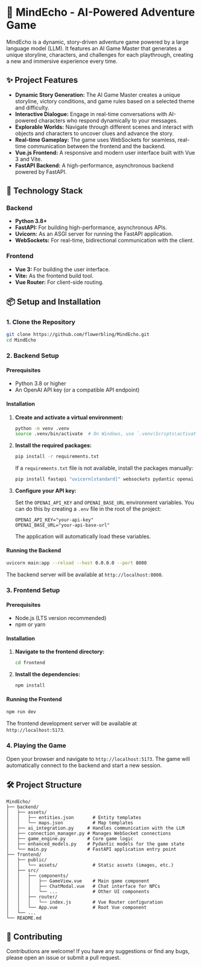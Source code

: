 # 🧠 MindEcho - AI-Powered Adventure Game

MindEcho is a dynamic, story-driven adventure game powered by a large language model (LLM). It features an AI Game Master that generates a unique storyline, characters, and challenges for each playthrough, creating a new and immersive experience every time.

## ✨ Project Features

*   **Dynamic Story Generation:** The AI Game Master creates a unique storyline, victory conditions, and game rules based on a selected theme and difficulty.
*   **Interactive Dialogue:** Engage in real-time conversations with AI-powered characters who respond dynamically to your messages.
*   **Explorable Worlds:** Navigate through different scenes and interact with objects and characters to uncover clues and advance the story.
*   **Real-time Gameplay:** The game uses WebSockets for seamless, real-time communication between the frontend and the backend.
*   **Vue.js Frontend:** A responsive and modern user interface built with Vue 3 and Vite.
*   **FastAPI Backend:** A high-performance, asynchronous backend powered by FastAPI.

## 🚀 Technology Stack

### Backend

*   **Python 3.8+**
*   **FastAPI:** For building high-performance, asynchronous APIs.
*   **Uvicorn:** As an ASGI server for running the FastAPI application.
*   **WebSockets:** For real-time, bidirectional communication with the client.

### Frontend

*   **Vue 3:** For building the user interface.
*   **Vite:** As the frontend build tool.
*   **Vue Router:** For client-side routing.

## 📦 Setup and Installation

### 1. Clone the Repository

```bash
git clone https://github.com/flowerbling/MindEcho.git
cd MindEcho
```

### 2. Backend Setup

#### Prerequisites

*   Python 3.8 or higher
*   An OpenAI API key (or a compatible API endpoint)

#### Installation

1.  **Create and activate a virtual environment:**

    ```bash
    python -m venv .venv
    source .venv/bin/activate  # On Windows, use `.venv\Scripts\activate`
    ```

2.  **Install the required packages:**

    ```bash
    pip install -r requirements.txt
    ```
    If a `requirements.txt` file is not available, install the packages manually:
    ```bash
    pip install fastapi "uvicorn[standard]" websockets pydantic openai
    ```

3.  **Configure your API key:**

    Set the `OPENAI_API_KEY` and `OPENAI_BASE_URL` environment variables. You can do this by creating a `.env` file in the root of the project:

    ```
    OPENAI_API_KEY="your-api-key"
    OPENAI_BASE_URL="your-api-base-url"
    ```

    The application will automatically load these variables.

#### Running the Backend

```bash
uvicorn main:app --reload --host 0.0.0.0 --port 8000
```

The backend server will be available at `http://localhost:8000`.

### 3. Frontend Setup

#### Prerequisites

*   Node.js (LTS version recommended)
*   npm or yarn

#### Installation

1.  **Navigate to the frontend directory:**

    ```bash
    cd frontend
    ```

2.  **Install the dependencies:**

    ```bash
    npm install
    ```

#### Running the Frontend

```bash
npm run dev
```

The frontend development server will be available at `http://localhost:5173`.

### 4. Playing the Game

Open your browser and navigate to `http://localhost:5173`. The game will automatically connect to the backend and start a new session.

## 🛠️ Project Structure

```
MindEcho/
├── backend/
│   ├── assets/
│   │   ├── entities.json       # Entity templates
│   │   └── maps.json           # Map templates
│   ├── ai_integration.py     # Handles communication with the LLM
│   ├── connection_manager.py # Manages WebSocket connections
│   ├── game_engine.py        # Core game logic
│   ├── enhanced_models.py    # Pydantic models for the game state
│   └── main.py               # FastAPI application entry point
├── frontend/
│   ├── public/
│   │   └── assets/             # Static assets (images, etc.)
│   ├── src/
│   │   ├── components/
│   │   │   ├── GameView.vue    # Main game component
│   │   │   ├── ChatModal.vue   # Chat interface for NPCs
│   │   │   └── ...             # Other UI components
│   │   ├── router/
│   │   │   └── index.js        # Vue Router configuration
│   │   └── App.vue             # Root Vue component
│   └── ...
└── README.md
```

## 🤝 Contributing

Contributions are welcome! If you have any suggestions or find any bugs, please open an issue or submit a pull request.
